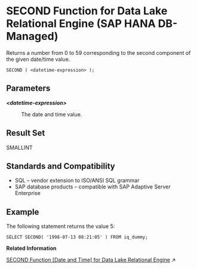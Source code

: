 <!-- loioff2ca422e5af48f58bd55ec839860dd4 -->

# SECOND Function for Data Lake Relational Engine \(SAP HANA DB-Managed\)

Returns a number from 0 to 59 corresponding to the second component of the given date/time value.



```
SECOND ( <datetime-expression> );
```



<a name="loioff2ca422e5af48f58bd55ec839860dd4__section_kg4_yz5_vrb"/>

## Parameters


<dl>
<dt><b>

*<datetime-expression\>*

</b></dt>
<dd>

The date and time value.



</dd>
</dl>



<a name="loioff2ca422e5af48f58bd55ec839860dd4__section_slc_zz5_vrb"/>

## Result Set

SMALLINT



<a name="loioff2ca422e5af48f58bd55ec839860dd4__section_d1m_zz5_vrb"/>

## Standards and Compatibility

-   SQL – vendor extension to ISO/ANSI SQL grammar
-   SAP database products – compatible with SAP Adaptive Server Enterprise



<a name="loioff2ca422e5af48f58bd55ec839860dd4__section_gw2_11v_vrb"/>

## Example

The following statement returns the value 5:

```
SELECT SECOND( '1998-07-13 08:21:05' ) FROM iq_dummy;
```

**Related Information**  


[SECOND Function \[Date and Time\] for Data Lake Relational Engine](https://help.sap.com/viewer/19b3964099384f178ad08f2d348232a9/2023_4_QRC/en-US/a57dc03b84f210158836c9258c67e700.html "Returns a number from 0 to 59 corresponding to the second component of the given date/time value.") :arrow_upper_right:

